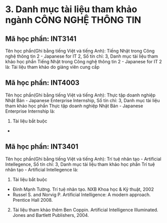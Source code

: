 # 3. Danh mục tài liệu tham khảo ngành CÔNG NGHỆ THÔNG TIN
## Mã học phần: INT3141
Tên học phần(Ghi bằng tiếng Việt và tiếng Anh): Tiếng Nhật trong Công nghệ thông tin 2 - Japanese for IT 2, Số tín chỉ: 3, Danh mục tài liệu tham khảo học phần Tiếng Nhật trong Công nghệ thông tin 2 - Japanese for IT 2 là:
Tài liệu tham khảo do giảng viên cung cấp
## Mã học phần: INT4003
Tên học phần(Ghi bằng tiếng Việt và tiếng Anh): Thực tập doanh nghiệp Nhật Bản  - Japanese Enterprise Internship, Số tín chỉ: 3, Danh mục tài liệu tham khảo học phần Thực tập doanh nghiệp Nhật Bản  - Japanese Enterprise Internship là:
1. Tài liệu bắt buộc
-
## Mã học phần: INT3401
Tên học phần(Ghi bằng tiếng Việt và tiếng Anh): Trí tuệ nhân tạo - Artificial Intellegence, Số tín chỉ: 3, Danh mục tài liệu tham khảo học phần Trí tuệ nhân tạo - Artificial Intellegence là:
1. Tài liệu bắt buộc
- Đinh Mạnh Tường. Trí tuệ nhân tạo. NXB Khoa học & Kỹ thuật, 2002
- Russel S. and Norvig P. Artificial Intelligence: A modern approach. Prentice Hall 2008.
2. Tài liệu tham khảo thêm
Ben Coppin. Artificial Intelligence Illuminated. Jones and Bartlett Publishers, 2004.
